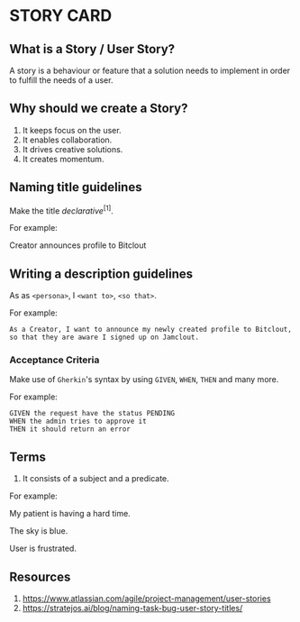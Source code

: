 # STORY CARD

## What is a Story / User Story?
A story is a behaviour or feature that a solution needs to implement in order to fulfill the needs of a user.

## Why should we create a Story?
1. It keeps focus on the user.
2. It enables collaboration.
3. It drives creative solutions.
4. It creates momentum.

## Naming title guidelines
Make the title _declarative_<sup>[1]</sup>.

For example:

Creator announces profile to Bitclout

## Writing a description guidelines
As as `<persona>`, I `<want to>`, `<so that>`.

For example:

```
As a Creator, I want to announce my newly created profile to Bitclout, so that they are aware I signed up on Jamclout.
```

###  Acceptance Criteria
Make use of `Gherkin`'s syntax by using `GIVEN`, `WHEN`, `THEN` and many more.

For example:

```gherkin
GIVEN the request have the status PENDING
WHEN the admin tries to approve it
THEN it should return an error
```

## Terms

1. It consists of a subject and a predicate. 

  For example:
  
  My patient is having a hard time.
  
  The sky is blue.
  
  User is frustrated.

## Resources
1. https://www.atlassian.com/agile/project-management/user-stories
2. https://stratejos.ai/blog/naming-task-bug-user-story-titles/